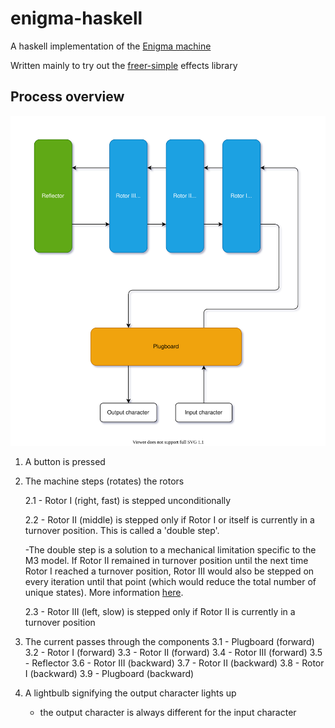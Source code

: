 # enigma-haskell

A haskell implementation of the [Enigma machine](https://en.wikipedia.org/wiki/Enigma_machine)

Written mainly to try out the [freer-simple](https://hackage.haskell.org/package/freer-simple) effects library

## Process overview

![Process overview](docs/process-overview.drawio.svg)

1. A button is pressed

2. The machine steps (rotates) the rotors

   2.1 - Rotor I (right, fast) is stepped unconditionally

   2.2 - Rotor II (middle) is stepped only if Rotor I or itself is currently in a turnover position. This is called a 'double step'.

   -The double step is a solution to a mechanical limitation specific to the M3 model. If Rotor II remained in turnover position until the next time Rotor I reached a turnover position, Rotor III would also be stepped on every iteration until that point (which would reduce the total number of unique states). More information [here](http://www.intelligenia.org/downloads/rotors1.pdf).

   2.3 - Rotor III (left, slow) is stepped only if Rotor II is currently in a turnover position

3. The current passes through the components
   3.1 - Plugboard (forward)
   3.2 - Rotor I (forward)
   3.3 - Rotor II (forward)
   3.4 - Rotor III (forward)
   3.5 - Reflector
   3.6 - Rotor III (backward)
   3.7 - Rotor II (backward)
   3.8 - Rotor I (backward)
   3.9 - Plugboard (backward)

4. A lightbulb signifying the output character lights up
   - the output character is always different for the input character
